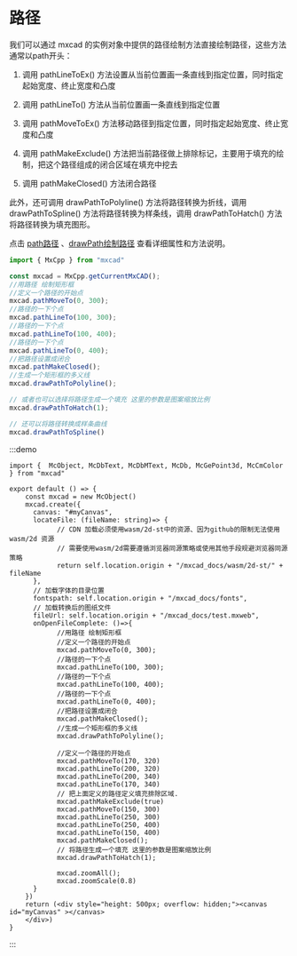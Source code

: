 # 路径

我们可以通过 mxcad 的实例对象中提供的路径绘制方法直接绘制路径，这些方法通常以path开头：

1. 调用 pathLineToEx() 方法设置从当前位置画一条直线到指定位置，同时指定起始宽度、终止宽度和凸度

2. 调用 pathLineTo() 方法从当前位置画一条直线到指定位置

3. 调用 pathMoveToEx() 方法移动路径到指定位置，同时指定起始宽度、终止宽度和凸度

4. 调用 pathMakeExclude() 方法把当前路径做上排除标记，主要用于填充的绘制，把这个路径组成的闭合区域在填充中挖去

5. 调用 pathMakeClosed() 方法闭合路径

此外，还可调用 drawPathToPolyline() 方法将路径转换为折线，调用 drawPathToSpline() 方法将路径转换为样条线，调用 drawPathToHatch() 方法将路径转换为填充图形。

点击 [path路径](../../api/classes/2d.McObject.md#pathlineto) 、[drawPath绘制路径](../../api/classes/2d.McObject.md#drawpathtopolyline) 查看详细属性和方法说明。

```ts
import { MxCpp } from "mxcad"

const mxcad = MxCpp.getCurrentMxCAD();
//用路径 绘制矩形框
//定义一个路径的开始点
mxcad.pathMoveTo(0, 300);
//路径的一下个点
mxcad.pathLineTo(100, 300);
//路径的一下个点
mxcad.pathLineTo(100, 400);
//路径的一下个点
mxcad.pathLineTo(0, 400);
//把路径设置成闭合
mxcad.pathMakeClosed();
//生成一个矩形框的多义线
mxcad.drawPathToPolyline();

// 或者也可以选择将路径生成一个填充 这里的参数是图案缩放比例
mxcad.drawPathToHatch(1);

// 还可以将路径转换成样条曲线
mxcad.drawPathToSpline()
```

:::demo
```tsx
import {  McObject, McDbText, McDbMText, McDb, McGePoint3d, McCmColor } from "mxcad"

export default () => {
    const mxcad = new McObject()
    mxcad.create({
      canvas: "#myCanvas",
      locateFile: (fileName: string)=> {
            // CDN 加载必须使用wasm/2d-st中的资源、因为github的限制无法使用wasm/2d 资源
            // 需要使用wasm/2d需要遵循浏览器同源策略或使用其他手段规避浏览器同源策略
            return self.location.origin + "/mxcad_docs/wasm/2d-st/" + fileName
      },
      // 加载字体的目录位置
      fontspath: self.location.origin + "/mxcad_docs/fonts",
      // 加载转换后的图纸文件
      fileUrl: self.location.origin + "/mxcad_docs/test.mxweb",
      onOpenFileComplete: ()=>{
            //用路径 绘制矩形框
            //定义一个路径的开始点
            mxcad.pathMoveTo(0, 300);
            //路径的一下个点
            mxcad.pathLineTo(100, 300);
            //路径的一下个点
            mxcad.pathLineTo(100, 400);
            //路径的一下个点
            mxcad.pathLineTo(0, 400);
            //把路径设置成闭合
            mxcad.pathMakeClosed();
            //生成一个矩形框的多义线
            mxcad.drawPathToPolyline();

            //定义一个路径的开始点
            mxcad.pathMoveTo(170, 320)
            mxcad.pathLineTo(200, 320)
            mxcad.pathLineTo(200, 340)
            mxcad.pathLineTo(170, 340)
            // 把上面定义的路径定义填充排除区域.
            mxcad.pathMakeExclude(true)
            mxcad.pathMoveTo(150, 300)
            mxcad.pathLineTo(250, 300)
            mxcad.pathLineTo(250, 400)
            mxcad.pathLineTo(150, 400)
            mxcad.pathMakeClosed();
            // 将路径生成一个填充 这里的参数是图案缩放比例
            mxcad.drawPathToHatch(1);

            mxcad.zoomAll();
            mxcad.zoomScale(0.8)
      }
    })
    return (<div style="height: 500px; overflow: hidden;"><canvas id="myCanvas" ></canvas>
    </div>)
}
```
:::

